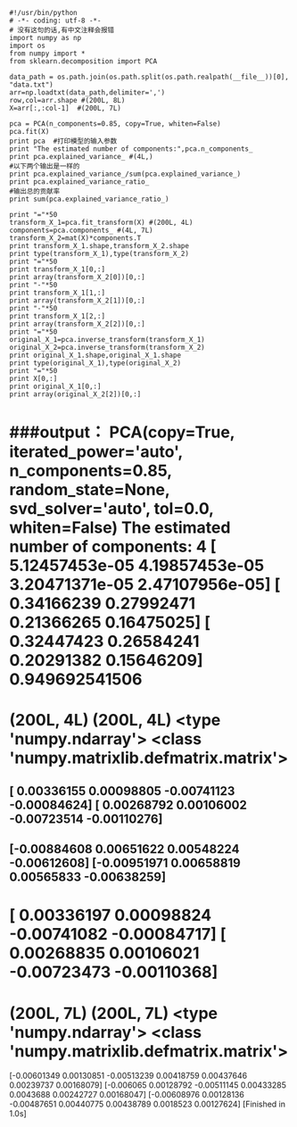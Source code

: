 ```
#!/usr/bin/python
# -*- coding: utf-8 -*-
# 没有这句的话,有中文注释会报错
import numpy as np
import os
from numpy import *
from sklearn.decomposition import PCA

data_path = os.path.join(os.path.split(os.path.realpath(__file__))[0], "data.txt")
arr=np.loadtxt(data_path,delimiter=',')
row,col=arr.shape #(200L, 8L)
X=arr[:,:col-1]  #(200L, 7L)

pca = PCA(n_components=0.85, copy=True, whiten=False)
pca.fit(X)
print pca  #打印模型的输入参数
print "The estimated number of components:",pca.n_components_
print pca.explained_variance_ #(4L,)
#以下两个输出是一样的
print pca.explained_variance_/sum(pca.explained_variance_)
print pca.explained_variance_ratio_
#输出总的贡献率
print sum(pca.explained_variance_ratio_) 

print "="*50
transform_X_1=pca.fit_transform(X) #(200L, 4L)
components=pca.components_ #(4L, 7L)
transform_X_2=mat(X)*components.T
print transform_X_1.shape,transform_X_2.shape
print type(transform_X_1),type(transform_X_2)
print "="*50
print transform_X_1[0,:]
print array(transform_X_2[0])[0,:]
print "-"*50
print transform_X_1[1,:]
print array(transform_X_2[1])[0,:]
print "-"*50
print transform_X_1[2,:]
print array(transform_X_2[2])[0,:]
print "="*50
original_X_1=pca.inverse_transform(transform_X_1)
original_X_2=pca.inverse_transform(transform_X_2)
print original_X_1.shape,original_X_1.shape
print type(original_X_1),type(original_X_2)
print "="*50
print X[0,:]
print original_X_1[0,:]
print array(original_X_2[2])[0,:]
```
###output：
PCA(copy=True, iterated_power='auto', n_components=0.85, random_state=None,
  svd_solver='auto', tol=0.0, whiten=False)
The estimated number of components: 4
[  5.12457453e-05   4.19857453e-05   3.20471371e-05   2.47107956e-05]
[ 0.34166239  0.27992471  0.21366265  0.16475025]
[ 0.32447423  0.26584241  0.20291382  0.15646209]
0.949692541506
==================================================
(200L, 4L) (200L, 4L)
<type 'numpy.ndarray'> <class 'numpy.matrixlib.defmatrix.matrix'>
==================================================
[ 0.00336155  0.00098805 -0.00741123 -0.00084624]
[ 0.00268792  0.00106002 -0.00723514 -0.00110276]
--------------------------------------------------
[-0.00884608  0.00651622  0.00548224 -0.00612608]
[-0.00951971  0.00658819  0.00565833 -0.00638259]
--------------------------------------------------
[ 0.00336197  0.00098824 -0.00741082 -0.00084717]
[ 0.00268835  0.00106021 -0.00723473 -0.00110368]
==================================================
(200L, 7L) (200L, 7L)
<type 'numpy.ndarray'> <class 'numpy.matrixlib.defmatrix.matrix'>
==================================================
[-0.00601349  0.00130851 -0.00513239  0.00418759  0.00437646  0.00239737  0.00168079]
[-0.006065    0.00128792 -0.00511145  0.00433285  0.0043688   0.00242727  0.00168047]
[-0.00608976  0.00128136 -0.00487651  0.00440775  0.00438789  0.0018523   0.00127624]
[Finished in 1.0s]

